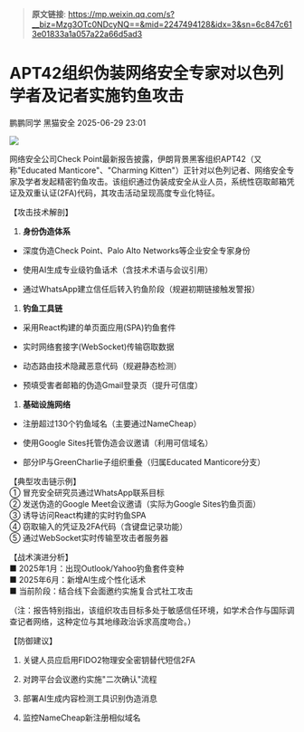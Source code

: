 > **原文链接**: https://mp.weixin.qq.com/s?__biz=Mzg3OTc0NDcyNQ==&mid=2247494128&idx=3&sn=6c847c613e01833a1a057a22a66d5ad3

#  APT42组织伪装网络安全专家对以色列学者及记者实施钓鱼攻击  
鹏鹏同学  黑猫安全   2025-06-29 23:01  
  
![](https://mmbiz.qpic.cn/sz_mmbiz_png/8dBEfDPEceibYCGPMPtiaaftjkVuTguBnc1sT7bNwYOYOYfRsaJ9uPOAib25xAxdrM1BjB44Fz68fdxvKhia2VA24g/640?wx_fmt=png&from=appmsg "")  
  
网络安全公司Check Point最新报告披露，伊朗背景黑客组织APT42（又称"Educated Manticore"、"Charming Kitten"）正针对以色列记者、网络安全专家及学者发起精密钓鱼攻击。该组织通过伪装成安全从业人员，系统性窃取邮箱凭证及双重认证(2FA)代码，其攻击活动呈现高度专业化特征。  
  
【攻击技术解剖】  
1. **身份伪造体系**  
  
- 深度伪造Check Point、Palo Alto Networks等企业安全专家身份  
  
- 使用AI生成专业级钓鱼话术（含技术术语与会议引用）  
  
- 通过WhatsApp建立信任后转入钓鱼阶段（规避初期链接触发警报）  
  
1. **钓鱼工具链**  
  
- 采用React构建的单页面应用(SPA)钓鱼套件  
  
- 实时网络套接字(WebSocket)传输窃取数据  
  
- 动态路由技术隐藏恶意代码（规避静态检测）  
  
- 预填受害者邮箱的伪造Gmail登录页（提升可信度）  
  
1. **基础设施网络**  
  
- 注册超过130个钓鱼域名（主要通过NameCheap）  
  
- 使用Google Sites托管伪造会议邀请（利用可信域名）  
  
- 部分IP与GreenCharlie子组织重叠（归属Educated Manticore分支）  
  
【典型攻击链示例】  
① 冒充安全研究员通过WhatsApp联系目标  
② 发送伪造的Google Meet会议邀请（实际为Google Sites钓鱼页面）  
③ 诱导访问React构建的实时钓鱼SPA  
④ 窃取输入的凭证及2FA代码（含键盘记录功能）  
⑤ 通过WebSocket实时传输至攻击者服务器  
  
【战术演进分析】  
■ 2025年1月：出现Outlook/Yahoo钓鱼套件变种  
■ 2025年6月：新增AI生成个性化话术  
■ 当前阶段：结合线下会面邀约实施复合式社工攻击  
  
（注：报告特别指出，该组织攻击目标多处于敏感信任环境，如学术合作与国际调查记者网络，这种定位与其地缘政治诉求高度吻合。）  
  
【防御建议】  
1. 关键人员应启用FIDO2物理安全密钥替代短信2FA  
  
1. 对跨平台会议邀约实施"二次确认"流程  
  
1. 部署AI生成内容检测工具识别伪造消息  
  
1. 监控NameCheap新注册相似域名  
  
